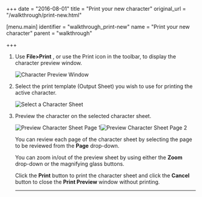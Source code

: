 +++
date = "2016-08-01"
title = "Print your new character"
original_url = "/walkthrough/print-new.html"

[menu.main]
    identifier = "walkthrough_print-new"
    name = "Print your new character"
    parent = "walkthrough"
    
+++
1.  Use **File&gt;Print** , or use the Print icon in the toolbar, to
    display the character preview window.

    ![Character Preview
    Window](../images/menus/file/menu_file_4_1_print.png)

2.  Select the print template (Output Sheet) you wish to use for
    printing the active character.

    ![Select a Character
    Sheet](../images/menus/file/menu_file_4_2_selectsheet.png)

3.  Preview the character on the selected character sheet.

    ![Preview Character Sheet Page
    1](../images/menus/file/menu_file_4_3_1_preview.png)![Preview
    Character Sheet Page
    2](../images/menus/file/menu_file_4_3_2_preview.png)

    You can review each page of the character sheet by selecting the
    page to be reviewed from the **Page** drop-down.

    You can zoom in/out of the preview sheet by using either the
    **Zoom** drop-down or the magnifying glass buttons.

    Click the **Print** button to print the character sheet and click
    the **Cancel** button to close the **Print Preview** window
    without printing.

    ------------------------------------------------------------------------




